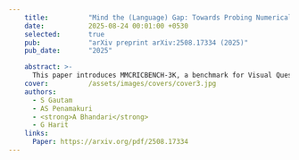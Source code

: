 ```yaml
---
    title:          "Mind the (Language) Gap: Towards Probing Numerical and Cross-Lingual Limits of LVLMs"
    date:           2025-08-24 00:01:00 +0530
    selected:       true
    pub:            "arXiv preprint arXiv:2508.17334 (2025)"
    pub_date:       "2025"

    abstract: >-
      This paper introduces MMCRICBENCH-3K, a benchmark for Visual Question Answering on cricket scorecards designed to evaluate large vision-language models on complex numerical and cross-lingual reasoning over semi-structured tabular images. Empirical results show that state-of-the-art models struggle with structure-aware numerical reasoning and cross-lingual generalization.
    cover:          /assets/images/covers/cover3.jpg
    authors:
      - S Gautam
      - AS Penamakuri
      - <strong>A Bhandari</strong>
      - G Harit
    links:
      Paper: https://arxiv.org/pdf/2508.17334
---
```

